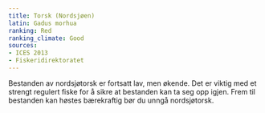 ```yaml
---
title: Torsk (Nordsjøen)
latin: Gadus morhua
ranking: Red
ranking_climate: Good
sources:
- ICES 2013
- Fiskeridirektoratet
---
```


Bestanden av nordsjøtorsk er fortsatt lav, men økende. Det er viktig med et strengt regulert fiske for å sikre at bestanden kan ta seg opp igjen. Frem til bestanden kan høstes bærekraftig bør du unngå nordsjøtorsk.
